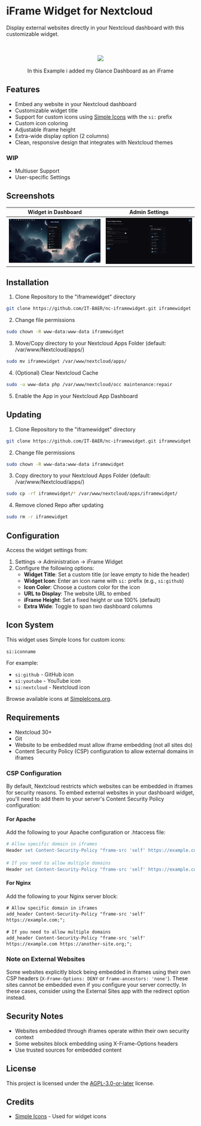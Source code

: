 # iFrame Widget for Nextcloud

Display external websites directly in your Nextcloud dashboard with this customizable widget.<br><br><br>

<p align="center"><img src="https://github.com/user-attachments/assets/86405272-4543-4f3d-b861-30c49ea0d414"/></p>
<p align="center">In this Example i added my Glance Dashboard as an iFrame</p>

## Features

- Embed any website in your Nextcloud dashboard
- Customizable widget title
- Support for custom icons using [Simple Icons](https://simpleicons.org/) with the `si:` prefix
- Custom icon coloring
- Adjustable iframe height
- Extra-wide display option (2 columns)
- Clean, responsive design that integrates with Nextcloud themes


### WIP

- Multiuser Support
- User-specific Settings


## Screenshots

| Widget in Dashboard | Admin Settings |
| :--: | :--: |
| <img src="nc-iframewidget-dashboard.png"/> | <img src="nc-iframewidget-settings.png"/> |

## Installation

1. Clone Repository to the "iframewidget" directory

```sh
git clone https://github.com/IT-BAER/nc-iframewidget.git iframewidget
```

2. Change file permissions

```sh
sudo chown -R www-data:www-data iframewidget
```

3. Move/Copy directory to your Nextcloud Apps Folder (default: /var/www/Nextcloud/apps/)

```sh
sudo mv iframewidget /var/www/nextcloud/apps/
```

4. (Optional) Clear Nextcloud Cache

```sh
sudo -u www-data php /var/www/nextcloud/occ maintenance:repair
```

5. Enable the App in your Nextcloud App Dashboard

## Updating

1. Clone Repository to the "iframewidget" directory

```sh
git clone https://github.com/IT-BAER/nc-iframewidget.git iframewidget
```

2. Change file permissions

```sh
sudo chown -R www-data:www-data iframewidget
```

3. Copy directory to your Nextcloud Apps Folder (default: /var/www/Nextcloud/apps/)

```sh
sudo cp -rf iframewidget/* /var/www/nextcloud/apps/iframewidget/
```

4. Remove cloned Repo after updating

```sh
sudo rm -r iframewidget
```


## Configuration

Access the widget settings from:

1. Settings → Administration → iFrame Widget
2. Configure the following options:
    - **Widget Title**: Set a custom title (or leave empty to hide the header)
    - **Widget Icon**: Enter an icon name with `si:` prefix (e.g., `si:github`)
    - **Icon Color**: Choose a custom color for the icon
    - **URL to Display**: The website URL to embed
    - **iFrame Height**: Set a fixed height or use 100% (default)
    - **Extra Wide**: Toggle to span two dashboard columns

## Icon System

This widget uses Simple Icons for custom icons:

`si:iconname`

For example:

- `si:github` - GitHub icon
- `si:youtube` - YouTube icon
- `si:nextcloud` - Nextcloud icon

Browse available icons at [SimpleIcons.org](https://simpleicons.org/).

## Requirements

- Nextcloud 30+
- Git
- Website to be embedded must allow iframe embedding (not all sites do)
- Content Security Policy (CSP) configuration to allow external domains in iframes


### CSP Configuration

By default, Nextcloud restricts which websites can be embedded in iframes for security reasons. To embed external websites in your dashboard widget, you'll need to add them to your server's Content Security Policy configuration:

#### For Apache

Add the following to your Apache configuration or .htaccess file:

```apache
# Allow specific domain in iframes
Header set Content-Security-Policy "frame-src 'self' https://example.com;"

# If you need to allow multiple domains
Header set Content-Security-Policy "frame-src 'self' https://example.com https://another-site.org;"
```


#### For Nginx

Add the following to your Nginx server block:

```nginx
# Allow specific domain in iframes
add_header Content-Security-Policy "frame-src 'self' https://example.com;";

# If you need to allow multiple domains
add_header Content-Security-Policy "frame-src 'self' https://example.com https://another-site.org;";
```


### Note on External Websites

Some websites explicitly block being embedded in iframes using their own CSP headers (`X-Frame-Options: DENY` or `frame-ancestors: 'none'`). These sites cannot be embedded even if you configure your server correctly. In these cases, consider using the External Sites app with the redirect option instead.

## Security Notes

- Websites embedded through iframes operate within their own security context
- Some websites block embedding using X-Frame-Options headers
- Use trusted sources for embedded content


## License

This project is licensed under the [AGPL-3.0-or-later](LICENSE) license.

## Credits

- [Simple Icons](https://simpleicons.org/) - Used for widget icons

